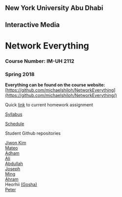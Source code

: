 ## New York University Abu Dhabi
## Interactive Media
# Network Everything
### Course Number: IM-UH 2112
### Spring 2018

**Everything can be found on the course website:**   
[https://github.com/michaelshiloh/NetworkEverything](https://github.com/michaelshiloh/NetworkEverything/)


Quick
[link](https://github.com/michaelshiloh/NetworkEverything/blob/master/schedule.md#current-homework-assignment)
to current homework assignment


[Syllabus](syllabus.md)  

[Schedule](schedule.md)

Student Github repositories


[Jiwon Kim](https://github.com/JiwonKim17/Network-Everything)  
[Mateo](https://github.com/mjm973/NetworkEverything)  
[Adham](https://github.com/AdhamChakohi/networkeverything)  
[Ali](https://github.com/alialrahma/NetworkEverything)  
[Abdullah](https://github.com/abdullahzameek/NetworkEverything)  
[Joseph](https://github.com/JosephNartey/Joseph_NetworkEverything)  
[Ming](https://github.com/mingwho/NetworkEverything)  
[Ahram](https://github.com/aram432/Response_0124)  
Heorhii [(Gosha)](https://github.com/HeorhiiS/Network-everything)  
[Peter](https://github.com/seongun/Network-Everything)  

